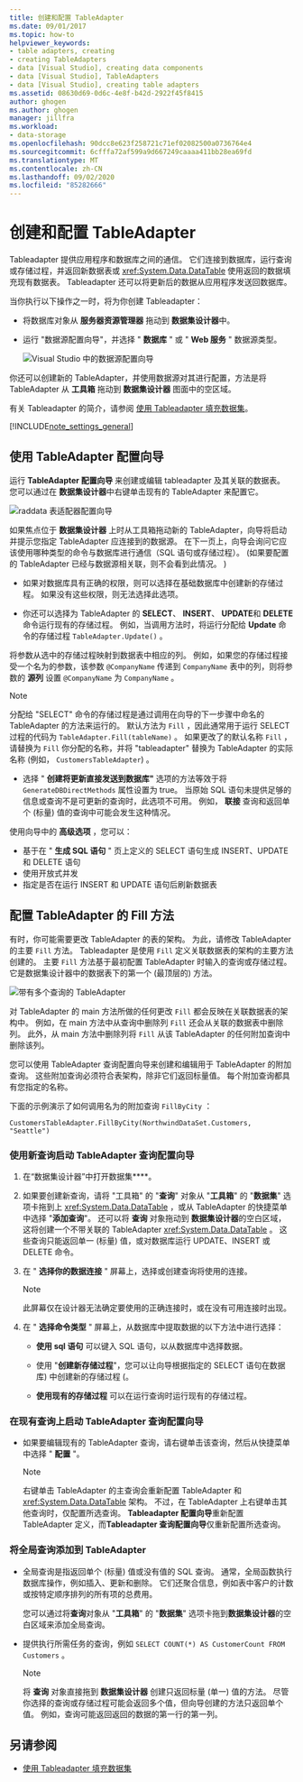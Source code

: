 ```yaml
---
title: 创建和配置 TableAdapter
ms.date: 09/01/2017
ms.topic: how-to
helpviewer_keywords:
- table adapters, creating
- creating TableAdapters
- data [Visual Studio], creating data components
- data [Visual Studio], TableAdapters
- data [Visual Studio], creating table adapters
ms.assetid: 08630d69-0d6c-4e8f-b42d-2922f45f8415
author: ghogen
ms.author: ghogen
manager: jillfra
ms.workload:
- data-storage
ms.openlocfilehash: 90dcc8e623f258721c71ef02082500a0736764e4
ms.sourcegitcommit: 6cfffa72af599a9d667249caaaa411bb28ea69fd
ms.translationtype: MT
ms.contentlocale: zh-CN
ms.lasthandoff: 09/02/2020
ms.locfileid: "85282666"
---
```

# <a name="create-and-configure-tableadapters"></a>创建和配置 TableAdapter

Tableadapter 提供应用程序和数据库之间的通信。 它们连接到数据库，运行查询或存储过程，并返回新数据表或 <xref:System.Data.DataTable> 使用返回的数据填充现有数据表。 Tableadapter 还可以将更新后的数据从应用程序发送回数据库。

当你执行以下操作之一时，将为你创建 Tableadapter：

- 将数据库对象从 **服务器资源管理器** 拖动到 **数据集设计器**中。

- 运行 "数据源配置向导"，并选择 " **数据库** " 或 " **Web 服务** " 数据源类型。

   ![Visual Studio 中的数据源配置向导](media/data-source-configuration-wizard.png)

你还可以创建新的 TableAdapter，并使用数据源对其进行配置，方法是将 TableAdapter 从 **工具箱** 拖动到 **数据集设计器** 图面中的空区域。

有关 Tableadapter 的简介，请参阅 [使用 Tableadapter 填充数据集](../data-tools/fill-datasets-by-using-tableadapters.md)。

[!INCLUDE[note_settings_general](../data-tools/includes/note_settings_general_md.md)]

## <a name="use-the-tableadapter-configuration-wizard"></a>使用 TableAdapter 配置向导

运行 **TableAdapter 配置向导** 来创建或编辑 tableadapter 及其关联的数据表。 您可以通过在 **数据集设计器**中右键单击现有的 TableAdapter 来配置它。

![raddata 表适配器配置向导](../data-tools/media/raddata-table-adapter-configuration-wizard.png)

如果焦点位于 **数据集设计器** 上时从工具箱拖动新的 TableAdapter，向导将启动并提示您指定 TableAdapter 应连接到的数据源。 在下一页上，向导会询问它应该使用哪种类型的命令与数据库进行通信（SQL 语句或存储过程）。  (如果要配置的 TableAdapter 已经与数据源相关联，则不会看到此情况。 ) 

- 如果对数据库具有正确的权限，则可以选择在基础数据库中创建新的存储过程。 如果没有这些权限，则无法选择此选项。

- 你还可以选择为 TableAdapter 的 **SELECT**、 **INSERT**、 **UPDATE**和 **DELETE** 命令运行现有的存储过程。 例如，当调用方法时，将运行分配给 **Update** 命令的存储过程 `TableAdapter.Update()` 。

将参数从选中的存储过程映射到数据表中相应的列。 例如，如果您的存储过程接受一个名为的参数，该参数 `@CompanyName` 传递到 `CompanyName` 表中的列，则将参数的 **源列** 设置 `@CompanyName` 为 `CompanyName` 。

> [!NOTE]
> 分配给 "SELECT" 命令的存储过程是通过调用在向导的下一步骤中命名的 TableAdapter 的方法来运行的。 默认方法为 `Fill` ，因此通常用于运行 SELECT 过程的代码为 `TableAdapter.Fill(tableName)` 。 如果更改了的默认名称 `Fill` ，请替换为 `Fill` 你分配的名称，并将 "tableadapter" 替换为 TableAdapter 的实际名称 (例如， `CustomersTableAdapter`) 。

- 选择 " **创建将更新直接发送到数据库"** 选项的方法等效于将 `GenerateDBDirectMethods` 属性设置为 true。 当原始 SQL 语句未提供足够的信息或查询不是可更新的查询时，此选项不可用。 例如， **联接** 查询和返回单个 (标量) 值的查询中可能会发生这种情况。

使用向导中的 **高级选项** ，您可以：

- 基于在 " **生成 SQL 语句** " 页上定义的 SELECT 语句生成 INSERT、UPDATE 和 DELETE 语句
- 使用开放式并发
- 指定是否在运行 INSERT 和 UPDATE 语句后刷新数据表

## <a name="configure-a-tableadapters-fill-method"></a>配置 TableAdapter 的 Fill 方法

有时，你可能需要更改 TableAdapter 的表的架构。 为此，请修改 TableAdapter 的主要 `Fill` 方法。 Tableadapter 是使用 `Fill` 定义关联数据表的架构的主要方法创建的。 主要 `Fill` 方法基于最初配置 TableAdapter 时输入的查询或存储过程。 它是数据集设计器中的数据表下的第一个 (最顶层的) 方法。

![带有多个查询的 TableAdapter](../data-tools/media/tableadapter.gif)

对 TableAdapter 的 main 方法所做的任何更改 `Fill` 都会反映在关联数据表的架构中。 例如，在 main 方法中从查询中删除列 `Fill` 还会从关联的数据表中删除列。 此外，从 main 方法中删除列将 `Fill` 从该 TableAdapter 的任何附加查询中删除该列。

您可以使用 TableAdapter 查询配置向导来创建和编辑用于 TableAdapter 的附加查询。 这些附加查询必须符合表架构，除非它们返回标量值。  每个附加查询都具有您指定的名称。

下面的示例演示了如何调用名为的附加查询 `FillByCity` ：

`CustomersTableAdapter.FillByCity(NorthwindDataSet.Customers, "Seattle")`

### <a name="to-start-the-tableadapter-query-configuration-wizard-with-a-new-query"></a>使用新查询启动 TableAdapter 查询配置向导

1. 在“数据集设计器”中打开数据集****。

2. 如果要创建新查询，请将 "工具箱" 的 "**查询**" 对象从 "**工具箱**" 的 "**数据集**" 选项卡拖到上 <xref:System.Data.DataTable> ，或从 TableAdapter 的快捷菜单中选择 "**添加查询**"。 还可以将 **查询** 对象拖动到 **数据集设计器**的空白区域，这将创建一个不带关联的 TableAdapter <xref:System.Data.DataTable> 。 这些查询只能返回单一 (标量) 值，或对数据库运行 UPDATE、INSERT 或 DELETE 命令。

3. 在 " **选择你的数据连接** " 屏幕上，选择或创建查询将使用的连接。

    > [!NOTE]
    > 此屏幕仅在设计器无法确定要使用的正确连接时，或在没有可用连接时出现。

4. 在 " **选择命令类型** " 屏幕上，从数据库中提取数据的以下方法中进行选择：

    - **使用 sql 语句** 可以键入 SQL 语句，以从数据库中选择数据。

    - 使用 "**创建新存储过程**"，您可以让向导根据指定的 SELECT 语句在数据库) 中创建新的存储过程 (。

    - **使用现有的存储过程** 可以在运行查询时运行现有的存储过程。

### <a name="to-start-the-tableadapter-query-configuration-wizard-on-an-existing-query"></a>在现有查询上启动 TableAdapter 查询配置向导

- 如果要编辑现有的 TableAdapter 查询，请右键单击该查询，然后从快捷菜单中选择 " **配置** "。

    > [!NOTE]
    > 右键单击 TableAdapter 的主查询会重新配置 TableAdapter 和 <xref:System.Data.DataTable> 架构。 不过，在 TableAdapter 上右键单击其他查询时，仅配置所选查询。 **Tableadapter 配置向导**重新配置 TableAdapter 定义，而**Tableadapter 查询配置向导**仅重新配置所选查询。

### <a name="to-add-a-global-query-to-a-tableadapter"></a>将全局查询添加到 TableAdapter

- 全局查询是指返回单个 (标量) 值或没有值的 SQL 查询。 通常，全局函数执行数据库操作，例如插入、更新和删除。 它们还聚合信息，例如表中客户的计数或按特定顺序排列的所有项的总费用。

     您可以通过将**查询**对象从 "**工具箱**" 的 "**数据集**" 选项卡拖到**数据集设计器**的空白区域来添加全局查询。

- 提供执行所需任务的查询，例如 `SELECT COUNT(*) AS CustomerCount FROM Customers` 。

    > [!NOTE]
    > 将 **查询** 对象直接拖到 **数据集设计器** 创建只返回标量 (单一) 值的方法。 尽管你选择的查询或存储过程可能会返回多个值，但向导创建的方法只返回单个值。 例如，查询可能返回返回的数据的第一行的第一列。

## <a name="see-also"></a>另请参阅

- [使用 Tableadapter 填充数据集](../data-tools/fill-datasets-by-using-tableadapters.md)
